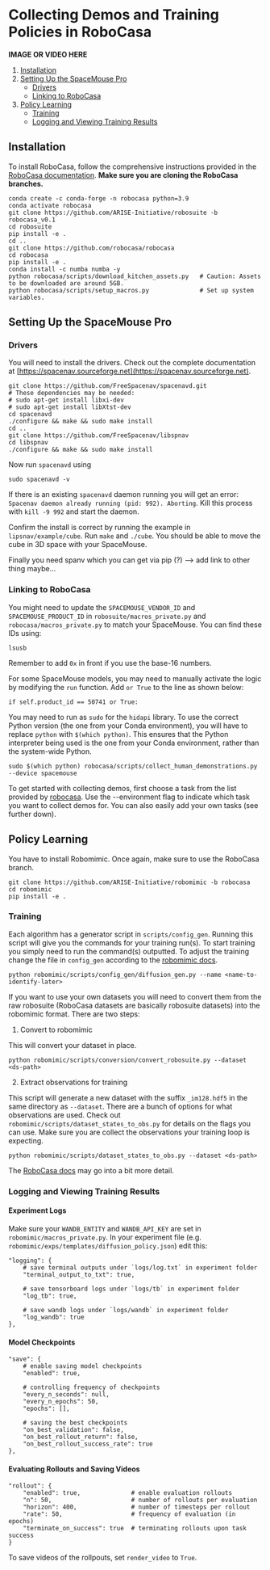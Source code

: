 # Collecting Demos and Training Policies in RoboCasa

**IMAGE OR VIDEO HERE**

1. <a href="#installation">Installation</a>
2. <a href="#setting-up-the-spacemouse-pro">Setting Up the SpaceMouse Pro</a>
    - <a href="#drivers">Drivers</a>
    - <a href="#linking-to-robocasa">Linking to RoboCasa</a>
3. <a href="#policy-learning">Policy Learning</a>
    - <a href="#training">Training</a>
    - <a href="#logging-and-viewing-training-results">Logging and Viewing Training Results</a>

## Installation

To install RoboCasa, follow the comprehensive instructions provided in the [RoboCasa documentation](https://github.com/robocasa/robocasa). **Make sure you are cloning the RoboCasa branches.**
```
conda create -c conda-forge -n robocasa python=3.9
conda activate robocasa
git clone https://github.com/ARISE-Initiative/robosuite -b robocasa_v0.1
cd robosuite
pip install -e .
cd ..
git clone https://github.com/robocasa/robocasa
cd robocasa
pip install -e .
conda install -c numba numba -y
python robocasa/scripts/download_kitchen_assets.py   # Caution: Assets to be downloaded are around 5GB.
python robocasa/scripts/setup_macros.py              # Set up system variables.
```


## Setting Up the SpaceMouse Pro
### Drivers
You will need to install the drivers. Check out the complete documentation at [https://spacenav.sourceforge.net](https://spacenav.sourceforge.net).

```
git clone https://github.com/FreeSpacenav/spacenavd.git
# These dependencies may be needed:
# sudo apt-get install libxi-dev
# sudo apt-get install libXtst-dev
cd spacenavd
./configure && make && sudo make install
cd ..
git clone https://github.com/FreeSpacenav/libspnav
cd libspnav
./configure && make && sudo make install
```
Now run `spacenavd` using 
```
sudo spacenavd -v
```
If there is an existing `spacenavd` daemon running you will get an error: `Spacenav daemon already running (pid: 992). Aborting`. Kill this process with `kill -9 992` and start the daemon.

Confirm the install is correct by running the example in `lipsnav/example/cube`. Run `make` and `./cube`. You should be able to move the cube in 3D space with your SpaceMouse.

Finally you need spanv which you can get via pip (?) --> add link to other thing maybe...

### Linking to RoboCasa
You might need to update the `SPACEMOUSE_VENDOR_ID` and `SPACEMOUSE_PRODUCT_ID` in `robosuite/macros_private.py` and `robocasa/macros_private.py` to match your SpaceMouse. You can find these IDs using:

```
lsusb
```
Remember to add `0x` in front if you use the base-16 numbers.

For some SpaceMouse models, you may need to manually activate the logic by modifying the `run` function. Add `or True` to the line as shown below:

``` 
if self.product_id == 50741 or True:
```
You may need to run as `sudo` for the `hidapi` library. To use the correct Python version (the one from your Conda environment), you will have to replace `python` with `$(which python)`. This ensures that the Python interpreter being used is the one from your Conda environment, rather than the system-wide Python.
```
sudo $(which python) robocasa/scripts/collect_human_demonstrations.py --device spacemouse 
```
To get started with collecting demos, first choose a task from the list provided by [robocasa](https://robocasa.ai/docs/tasks_scenes_assets/atomic_tasks.html). Use the --environment flag to indicate which task you want to collect demos for. You can also easily add your own tasks (see further down).

## Policy Learning
You have to install Robomimic. Once again, make sure to use the RoboCasa branch.
```
git clone https://github.com/ARISE-Initiative/robomimic -b robocasa
cd robomimic
pip install -e .
```

### Training
Each algorithm has a generator script in `scripts/config_gen`. Running this script will give you the commands for your training run(s). To start training you simply need to run the command(s) outputted. To adjust the training change the file in `config_gen` according to the [robomimic docs](https://robomimic.github.io/docs/tutorials/hyperparam_scan.html#step-3-set-hyperparameter-values). 
```
python robomimic/scripts/config_gen/diffusion_gen.py --name <name-to-identify-later>
```

If you want to use your own datasets you will need to convert them from the raw robosuite (RoboCasa datasets are basically robosuite datasets) into the robomimic format. There are two steps:
1. Convert to robomimic

This will convert your dataset in place.
```
python robomimic/scripts/conversion/convert_robosuite.py --dataset <ds-path>
```
2. Extract observations for training

This script will generate a new dataset with the suffix `_im128.hdf5` in the same directory as `--dataset`. There are a bunch of options for what observations are used. Check out `robomimic/scripts/dataset_states_to_obs.py` for details on the flags you can use. Make sure you are collect the observations your training loop is expecting. 
```
python robomimic/scripts/dataset_states_to_obs.py --dataset <ds-path>
```

The [RoboCasa docs](https://robocasa.ai/docs/use_cases/policy_learning.html) may go into a bit more detail.

### Logging and Viewing Training Results 
#### Experiment Logs
Make sure your `WANDB_ENTITY` and `WANDB_API_KEY` are set in `robomimic/macros_private.py`. 
In your experiment file (e.g. `robomimic/exps/templates/diffusion_policy.json`) edit this:
```
"logging": {
    # save terminal outputs under `logs/log.txt` in experiment folder
    "terminal_output_to_txt": true,
    
    # save tensorboard logs under `logs/tb` in experiment folder
    "log_tb": true,

    # save wandb logs under `logs/wandb` in experiment folder
    "log_wandb": true
},
```
#### Model Checkpoints
```
"save": {
    # enable saving model checkpoints
    "enabled": true,
    
    # controlling frequency of checkpoints
    "every_n_seconds": null,
    "every_n_epochs": 50,
    "epochs": [],
    
    # saving the best checkpoints
    "on_best_validation": false,
    "on_best_rollout_return": false,
    "on_best_rollout_success_rate": true
},
```

#### Evaluating Rollouts and Saving Videos
```
"rollout": {
    "enabled": true,              # enable evaluation rollouts
    "n": 50,                      # number of rollouts per evaluation
    "horizon": 400,               # number of timesteps per rollout
    "rate": 50,                   # frequency of evaluation (in epochs)
    "terminate_on_success": true  # terminating rollouts upon task success
}
```
To save videos of the rollpouts, set `render_video` to `True`.
